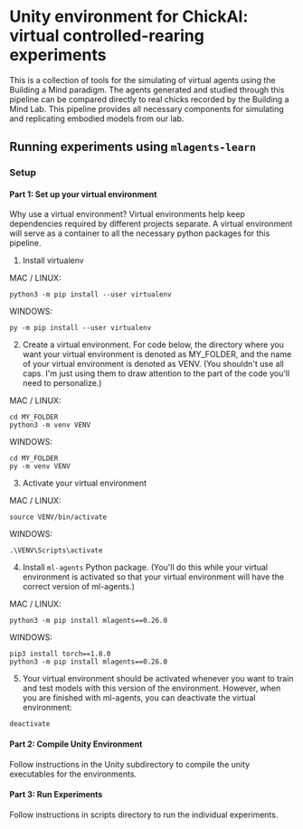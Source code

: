 # Unity environment for ChickAI: virtual controlled-rearing experiments
This is a collection of tools for the simulating of virtual agents using the Building a Mind paradigm. The agents
generated and studied through this pipeline can be compared directly to real chicks recorded by the Building a Mind
Lab. This pipeline provides all necessary components for simulating and replicating embodied models from our lab.

## Running experiments using `mlagents-learn`
### Setup
#### Part 1: Set up your virtual environment
Why use a virtual environment? Virtual environments help keep dependencies required by different projects separate.
A virtual environment will serve as a container to all the necessary python packages for this pipeline.
1. Install virtualenv

MAC / LINUX:
```
python3 -m pip install --user virtualenv
```
WINDOWS:
```
py -m pip install --user virtualenv
```
2. Create a virtual environment. For code below, the directory where you want your virtual environment is denoted as MY_FOLDER, and the name of your virtual environment is denoted as VENV. (You shouldn't use all caps. I'm just using them to draw attention to the part of the code you'll need to personalize.)

MAC / LINUX:
```
cd MY_FOLDER
python3 -m venv VENV
```
WINDOWS:
```
cd MY_FOLDER
py -m venv VENV
```
3. Activate your virtual environment

MAC / LINUX:
```
source VENV/bin/activate
```
WINDOWS:
```
.\VENV\Scripts\activate
```
4. Install `ml-agents` Python package. (You'll do this while your virtual environment is activated so that your virtual environment will have the correct version of ml-agents.)

MAC / LINUX:
```
python3 -m pip install mlagents==0.26.0
```
WINDOWS:
```
pip3 install torch==1.8.0
python3 -m pip install mlagents==0.26.0
```
5. Your virtual environment should be activated whenever you want to train and test models with this version of the environment. However, when you are finished with ml-agents, you can deactivate the virtual environment:
```
deactivate
```

#### Part 2: Compile Unity Environment
Follow instructions in the Unity subdirectory to compile the unity executables for the environments.

#### Part 3: Run Experiments
Follow instructions in scripts directory to run the individual experiments.
